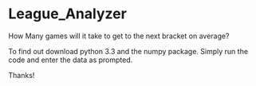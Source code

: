 League_Analyzer
===============

How Many games will it take to get to the next bracket on average?

To find out download python 3.3 and the numpy package. Simply run the code and enter the data as prompted.

Thanks!

